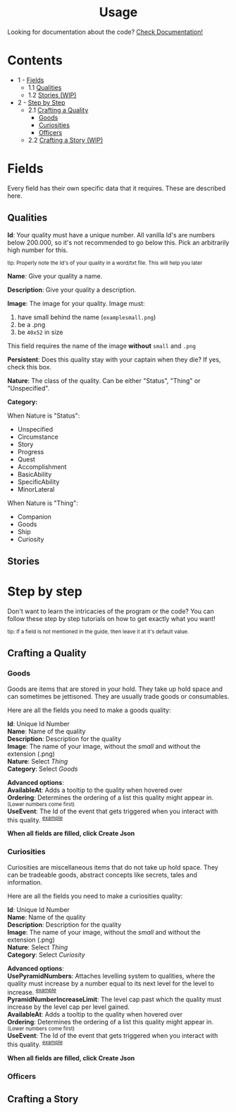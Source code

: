 <h1 align="center">Usage</h1>

Looking for documentation about the code? [Check Documentation!](Documentation.md)

# Contents

- 1 - [Fields](#fields)
  - 1.1 [Qualities](#qualities)
  - 1.2 [Stories (WIP)](#stories)
- 2 - [Step by Step](#step-by-step)
  - 2.1 [Crafting a Quality](#crafting-a-quality)
    - [Goods](#goods)
    - [Curiosities](#curiosities)
    - [Officers](#officers)
  - 2.2 [Crafting a Story (WIP)](#crafting-a-story)

# Fields

Every field has their own specific data that it requires. These are described here.

## Qualities

**Id**: Your quality must have a unique number. All vanilla Id's are numbers below 200.000, so it's not recommended to go below this. Pick an arbitrarily high number for this.

<sup>tip: Properly note the Id's of your quality in a word/txt file. This will help you later</sup>

**Name**: Give your quality a name.

**Description**: Give your quality a description.

**Image**: The image for your quality. Image must:

1. have small behind the name (`examplesmall.png`)
2. be a .png
3. be `40x52` in size

This field requires the name of the image **without** `small` and `.png`

**Persistent**: Does this quality stay with your captain when they die? If yes, check this box.

**Nature**: The class of the quality. Can be either "Status", "Thing" or "Unspecified".

**Category:**

When Nature is "Status":

- Unspecified
- Circumstance
- Story
- Progress
- Quest
- Accomplishment
- BasicAbility
- SpecificAbility
- MinorLateral

When Nature is "Thing":

- Companion
- Goods
- Ship
- Curiosity

## Stories

# Step by step

Don't want to learn the intricacies of the program or the code? You can follow these step by step tutorials on how to get exactly what you want!

<sup>tip: If a field is not mentioned in the guide, then leave it at it's default value.</sup>

## Crafting a Quality

### **Goods**

Goods are items that are stored in your hold. They take up hold space and can sometimes be jettisoned. They are usually trade goods or consumables.

Here are all the fields you need to make a goods quality:

**Id**: Unique Id Number<br>
**Name**: Name of the quality<br>
**Description**: Description for the quality<br>
**Image**: The name of your image, without the *small* and without the extension (.png)<br>
**Nature**: Select *Thing*<br>
**Category**: Select *Goods*<br>

**Advanced options**:<br>
**AvailableAt**: Adds a tooltip to the quality when hovered over<br>
**Ordering**: Determines the ordering of a list this quality might appear in. <sup>(Lower numbers come first)</sup><br>
**UseEvent**: The Id of the event that gets triggered when you interact with this quality. <sup>[example](http://sunlesssea.fandom.com/wiki/Strategic_Information)</sup><br>

**When all fields are filled, click Create Json**

### **Curiosities**

Curiosities are miscellaneous items that do not take up hold space. They can be tradeable goods, abstract concepts like secrets, tales and information.

Here are all the fields you need to make a curiosities quality:

**Id**: Unique Id Number<br>
**Name**: Name of the quality<br>
**Description**: Description for the quality<br>
**Image**: The name of your image, without the *small* and without the extension (.png)<br>
**Nature**: Select *Thing*<br>
**Category**: Select *Curiosity*<br>

**Advanced options**:<br>
**UsePyramidNumbers**: Attaches levelling system to qualities, where the quality must increase by a number equal to its next level for the level to increase. <sup>[example](https://sunlesssea.fandom.com/wiki/Favours:_Antiquarian)</sup><br>
**PyramidNumberIncreaseLimit**: The level cap past which the quality must increase by the level cap per level gained.<br>
**AvailableAt**: Adds a tooltip to the quality when hovered over<br>
**Ordering**: Determines the ordering of a list this quality might appear in. <sup>(Lower numbers come first)</sup><br>
**UseEvent**: The Id of the event that gets triggered when you interact with this quality. <sup>[example](http://sunlesssea.fandom.com/wiki/Strategic_Information)</sup><br>

**When all fields are filled, click Create Json**

### **Officers**

## Crafting a Story
